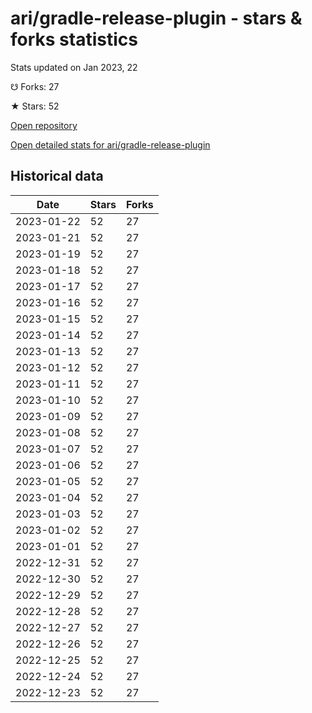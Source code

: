 # ari/gradle-release-plugin - stars & forks statistics

Stats updated on Jan 2023, 22

☋ Forks: 27

★ Stars: 52

[Open repository](https://github.com/ari/gradle-release-plugin)

[Open detailed stats for ari/gradle-release-plugin](https://reviewgithub.com/rep/ari/gradle-release-plugin)

## Historical data
| Date | Stars | Forks |
|------|-------|-------|
| 2023-01-22 | 52 | 27 | 
| 2023-01-21 | 52 | 27 | 
| 2023-01-19 | 52 | 27 | 
| 2023-01-18 | 52 | 27 | 
| 2023-01-17 | 52 | 27 | 
| 2023-01-16 | 52 | 27 | 
| 2023-01-15 | 52 | 27 | 
| 2023-01-14 | 52 | 27 | 
| 2023-01-13 | 52 | 27 | 
| 2023-01-12 | 52 | 27 | 
| 2023-01-11 | 52 | 27 | 
| 2023-01-10 | 52 | 27 | 
| 2023-01-09 | 52 | 27 | 
| 2023-01-08 | 52 | 27 | 
| 2023-01-07 | 52 | 27 | 
| 2023-01-06 | 52 | 27 | 
| 2023-01-05 | 52 | 27 | 
| 2023-01-04 | 52 | 27 | 
| 2023-01-03 | 52 | 27 | 
| 2023-01-02 | 52 | 27 | 
| 2023-01-01 | 52 | 27 | 
| 2022-12-31 | 52 | 27 | 
| 2022-12-30 | 52 | 27 | 
| 2022-12-29 | 52 | 27 | 
| 2022-12-28 | 52 | 27 | 
| 2022-12-27 | 52 | 27 | 
| 2022-12-26 | 52 | 27 | 
| 2022-12-25 | 52 | 27 | 
| 2022-12-24 | 52 | 27 | 
| 2022-12-23 | 52 | 27 | 

